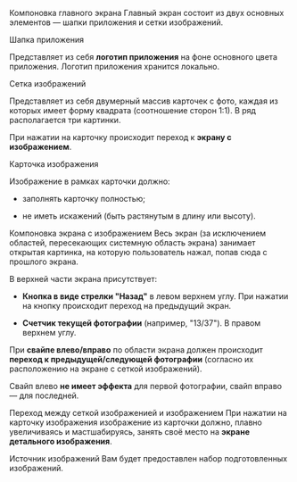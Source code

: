 Компоновка главного экрана
Главный экран состоит из двух основных элементов — шапки приложения и сетки изображений.

Шапка приложения

Представляет из себя **логотип приложения** на фоне основного цвета приложения. Логотип приложения хранится локально.

Сетка изображений

Представляет из себя двумерный массив карточек с фото, каждая из которых имеет форму квадрата (соотношение сторон 1:1). В ряд располагается три картинки.

При нажатии на карточку происходит переход к **экрану с изображением**.

Карточка изображения

Изображение в рамках карточки должно:

- заполнять карточку полностью;

- не иметь искажений (быть растянутым в длину или высоту).

Компоновка экрана с изображением
Весь экран (за исключением областей, пересекающих системную область экрана) занимает открытая картинка, на которую пользователь нажал, попав сюда с прошлого экрана.

В верхней части экрана присутствует:

- **Кнопка в виде стрелки "Назад"** в левом верхнем углу. При нажатии на кнопку происходит переход на предыдущий экран.

- **Счетчик текущей фотографии** (например, "13/37"). В правом верхнем углу.

При **свайпе влево/вправо** по области экрана должен происходит **переход к предыдущей/следующей фотографии** (согласно их расположению на экране с сеткой изображений).

Свайп влево **не имеет эффекта** для первой фотографии, свайп вправо — для последней.

Переход между сеткой изображенией и изображением
При нажатии на карточку изображения изображение из карточки должно, плавно увеличиваясь и мастшабируясь, занять своё место на **экране детального изображения**.

Источник изображений
Вам будет предоставлен набор подготовленных изображений.